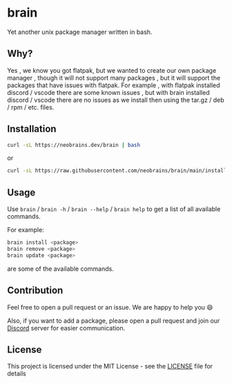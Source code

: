 # brain

Yet another unix package manager written in bash.

## Why?

Yes , we know you got flatpak, but we wanted to create our own package manager , though it will not support many packages , but it will support the packages that have issues with flatpak. For example , with flatpak installed discord / vscode there are some known issues , but with brain installed discord / vscode there are no issues as we install then using the tar.gz / deb / rpm / etc. files.

## Installation

```bash
curl -sL https://neobrains.dev/brain | bash
```

or

```bash
curl -sL https://raw.githubusercontent.com/neobrains/brain/main/install.sh | bash
```

## Usage

Use `brain` / `brain -h` / `brain --help` / `brain help` to get a list of all available commands.

For example:

```bash
brain install <package>
brain remove <package>
brain update <package>
```

are some of the available commands.

## Contribution

Feel free to open a pull request or an issue. We are happy to help you :smile:

Also, if you want to add a package, please open a pull request and join our [Discord](https://discord.gg/xEEpJvE9py) server for easier communication.

## License

This project is licensed under the MIT License - see the [LICENSE](LICENSE) file for details
